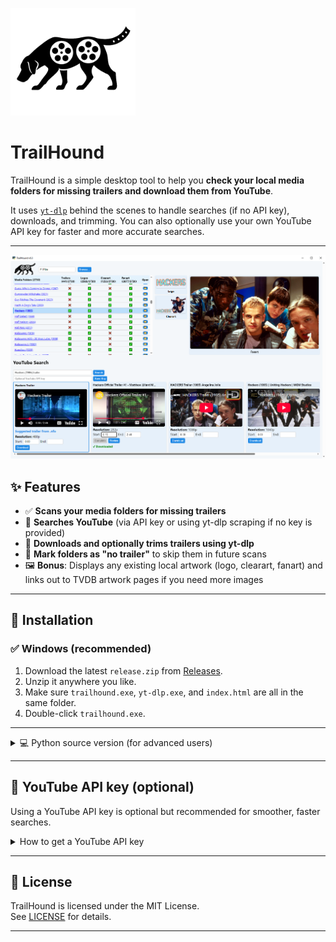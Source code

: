 <p align="left">
  <img src="th.png" alt="TrailHound Logo" width="200">
</p>

#    TrailHound

TrailHound is a simple desktop tool to help you **check your local media folders for missing trailers and download them from YouTube**.

It uses [`yt-dlp`](https://github.com/yt-dlp/yt-dlp) behind the scenes to handle searches (if no API key), downloads, and trimming. You can also optionally use your own YouTube API key for faster and more accurate searches.

---

![Screenshot](screenshots/1.PNG)

## ✨ Features

- ✅ **Scans your media folders for missing trailers**
- 🔎 **Searches YouTube** (via API key or using yt-dlp scraping if no key is provided)
- 🎥 **Downloads and optionally trims trailers using yt-dlp**
- 🚫 **Mark folders as "no trailer"** to skip them in future scans
- 🖼️ **Bonus**: Displays any existing local artwork (logo, clearart, fanart) and links out to TVDB artwork pages if you need more images

---

## 🚀 Installation

### ✅ Windows (recommended)

1. Download the latest `release.zip` from [Releases](../../releases).
2. Unzip it anywhere you like.
3. Make sure `trailhound.exe`, `yt-dlp.exe`, and `index.html` are all in the same folder.
4. Double-click `trailhound.exe`.

---

<details>
<summary>💻 Python source version (for advanced users)</summary>

### Requirements

- Python 3.9 or newer
- [`yt-dlp`](https://github.com/yt-dlp/yt-dlp) installed and on your PATH

### Install Python dependencies

```
pip install -r requirements.txt
```

### Install yt-dlp

```
pip install -U yt-dlp
```

### Run

```
python trailhound.py
```

</details>

---

## 🔑 YouTube API key (optional)

Using a YouTube API key is optional but recommended for smoother, faster searches.

<details>
<summary>How to get a YouTube API key</summary>

1. Go to [Google Cloud Console](https://console.cloud.google.com/).
2. Create or select a project.
3. Enable **YouTube Data API v3**.
4. Create credentials → API key.
5. Copy your key, paste it into TrailHound using the "Save API Key" button. It will auto-fill the next time you open the program.

</details>

---

## 📝 License

TrailHound is licensed under the MIT License.  
See [LICENSE](./LICENSE) for details.

---
